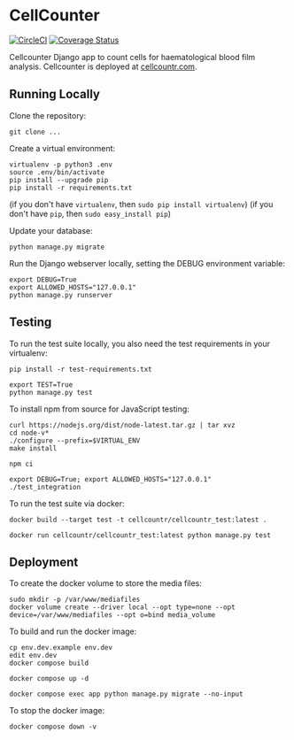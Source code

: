 # CellCounter

[![CircleCI](https://circleci.com/gh/cellcounter/cellcounter/tree/master.svg?style=shield)](https://circleci.com/gh/cellcounter/cellcounter/tree/master) [![Coverage Status](https://coveralls.io/repos/cellcounter/cellcounter/badge.svg?branch=master&service=github)](https://coveralls.io/github/cellcounter/cellcounter?branch=master)

Cellcounter Django app to count cells for haematological blood film analysis. Cellcounter is deployed at [cellcountr.com](http://www.cellcountr.com).


## Running Locally

Clone the repository:

    git clone ...

Create a virtual environment:

    virtualenv -p python3 .env
    source .env/bin/activate
    pip install --upgrade pip
    pip install -r requirements.txt

(if you don't have `virtualenv`, then `sudo pip install virtualenv`)
(if you don't have `pip`, then `sudo easy_install pip`)

Update your database:

    python manage.py migrate

Run the Django webserver locally, setting the DEBUG environment variable:

    export DEBUG=True
    export ALLOWED_HOSTS="127.0.0.1"
    python manage.py runserver


## Testing

To run the test suite locally, you also need the test requirements in your virtualenv:

    pip install -r test-requirements.txt

    export TEST=True
    python manage.py test

To install npm from source for JavaScript testing:

    curl https://nodejs.org/dist/node-latest.tar.gz | tar xvz
    cd node-v*
    ./configure --prefix=$VIRTUAL_ENV
    make install

    npm ci
    
    export DEBUG=True; export ALLOWED_HOSTS="127.0.0.1"
    ./test_integration

To run the test suite via docker:

    docker build --target test -t cellcountr/cellcountr_test:latest .

    docker run cellcountr/cellcountr_test:latest python manage.py test


## Deployment

To create the docker volume to store the media files:

    sudo mkdir -p /var/www/mediafiles
    docker volume create --driver local --opt type=none --opt device=/var/www/mediafiles --opt o=bind media_volume

To build and run the docker image:

    cp env.dev.example env.dev
    edit env.dev
    docker compose build

    docker compose up -d

    docker compose exec app python manage.py migrate --no-input

To stop the docker image:

    docker compose down -v

